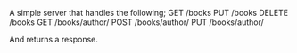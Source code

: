 A simple server that handles the following;
GET /books
PUT /books
DELETE /books
GET /books/author/
POST /books/author/
PUT /books/author/

And returns a response.